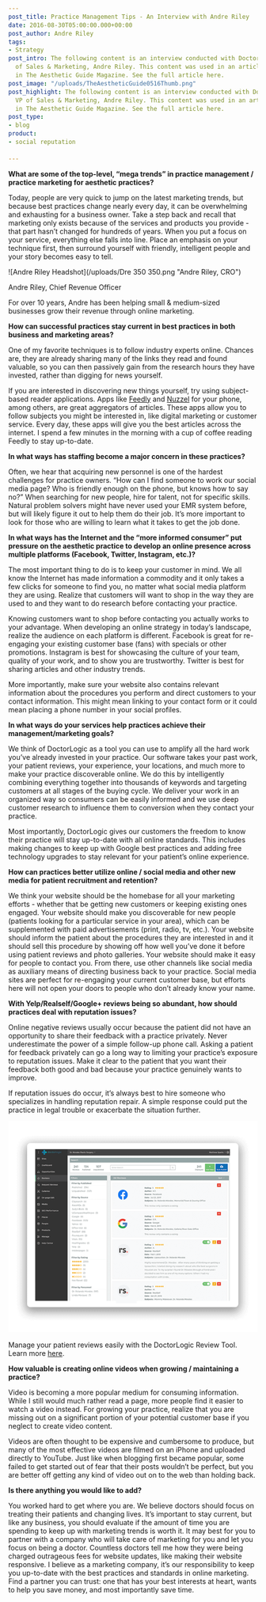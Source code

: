 ```yaml
---
post_title: Practice Management Tips - An Interview with Andre Riley
date: 2016-08-30T05:00:00.000+00:00
post_author: Andre Riley
tags:
- Strategy
post_intro: The following content is an interview conducted with DoctorLogic’s VP
  of Sales & Marketing, Andre Riley. This content was used in an article published
  in The Aesthetic Guide Magazine. See the full article here.
post_image: "/uploads/TheAestheticGuide0516Thumb.png"
post_highlight: The following content is an interview conducted with DoctorLogic’s
  VP of Sales & Marketing, Andre Riley. This content was used in an article published
  in The Aesthetic Guide Magazine. See the full article here.
post_type:
- blog
product:
- social reputation

---
```

**What are some of the top-level, “mega trends” in practice management / practice marketing for aesthetic practices?**

Today, people are very quick to jump on the latest marketing trends, but because best practices change nearly every day, it can be overwhelming and exhausting for a business owner. Take a step back and recall that marketing only exists because of the services and products you provide - that part hasn’t changed for hundreds of years. When you put a focus on your service, everything else falls into line. Place an emphasis on your technique first, then surround yourself with friendly, intelligent people and your story becomes easy to tell.

![Andre Riley Headshot](/uploads/Dre 350 350.png "Andre Riley, CRO")

Andre Riley, Chief Revenue Officer

For over 10 years, Andre has been helping small & medium-sized businesses grow their revenue through online marketing.

**How can successful practices stay current in best practices in both business and marketing areas?**

One of my favorite techniques is to follow industry experts online. Chances are, they are already sharing many of the links they read and found valuable, so you can then passively gain from the research hours they have invested, rather than digging for news yourself.

If you are interested in discovering new things yourself, try using subject-based reader applications. Apps like [Feedly](https://feedly.com/) and [Nuzzel](http://nuzzel.com/) for your phone, among others, are great aggregators of articles. These apps allow you to follow subjects you might be interested in, like digital marketing or customer service. Every day, these apps will give you the best articles across the internet. I spend a few minutes in the morning with a cup of coffee reading Feedly to stay up-to-date.

**In what ways has staffing become a major concern in these practices?**

Often, we hear that acquiring new personnel is one of the hardest challenges for practice owners. “How can I find someone to work our social media page? Who is friendly enough on the phone, but knows how to say no?” When searching for new people, hire for talent, not for specific skills. Natural problem solvers might have never used your EMR system before, but will likely figure it out to help them do their job. It’s more important to look for those who are willing to learn what it takes to get the job done.

**In what ways has the Internet and the “more informed consumer” put pressure on the aesthetic practice to develop an online presence across multiple platforms (Facebook, Twitter, Instagram, etc.)?**

The most important thing to do is to keep your customer in mind. We all know the Internet has made information a commodity and it only takes a few clicks for someone to find you, no matter what social media platform they are using. Realize that customers will want to shop in the way they are used to and they want to do research before contacting your practice.

Knowing customers want to shop before contacting you actually works to your advantage. When developing an online strategy in today’s landscape, realize the audience on each platform is different. Facebook is great for re-engaging your existing customer base (fans) with specials or other promotions. Instagram is best for showcasing the culture of your team, quality of your work, and to show you are trustworthy. Twitter is best for sharing articles and other industry trends.

More importantly, make sure your website also contains relevant information about the procedures you perform and direct customers to your contact information. This might mean linking to your contact form or it could mean placing a phone number in your social profiles.

**In what ways do your services help practices achieve their management/marketing goals?**

We think of DoctorLogic as a tool you can use to amplify all the hard work you’ve already invested in your practice. Our software takes your past work, your patient reviews, your experience, your locations, and much more to make your practice discoverable online. We do this by intelligently combining everything together into thousands of keywords and targeting customers at all stages of the buying cycle. We deliver your work in an organized way so consumers can be easily informed and we use deep customer research to influence them to conversion when they contact your practice.

Most importantly, DoctorLogic gives our customers the freedom to know their practice will stay up-to-date with all online standards. This includes making changes to keep up with Google best practices and adding free technology upgrades to stay relevant for your patient’s online experience.

**How can practices better utilize online / social media and other new media for patient recruitment and retention?**

We think your website should be the homebase for all your marketing efforts - whether that be getting new customers or keeping existing ones engaged. Your website should make you discoverable for new people (patients looking for a particular service in your area), which can be supplemented with paid advertisements (print, radio, tv, etc.). Your website should inform the patient about the procedures they are interested in and it should sell this procedure by showing off how well you’ve done it before using patient reviews and photo galleries. Your website should make it easy for people to contact you. From there, use other channels like social media as auxiliary means of directing business back to your practice. Social media sites are perfect for re-engaging your current customer base, but efforts here will not open your doors to people who don’t already know your name.

**With Yelp/Realself/Google+ reviews being so abundant, how should practices deal with reputation issues?**

Online negative reviews usually occur because the patient did not have an opportunity to share their feedback with a practice privately. Never underestimate the power of a simple follow-up phone call. Asking a patient for feedback privately can go a long way to limiting your practice’s exposure to reputation issues. Make it clear to the patient that you want their feedback both good and bad because your practice genuinely wants to improve.

If reputation issues do occur, it’s always best to hire someone who specializes in handling reputation repair. A simple response could put the practice in legal trouble or exacerbate the situation further.

![](/uploads/screen-reviews-manage.png)

Manage your patient reviews easily with the DoctorLogic Review Tool. Learn more [here](https://doctorlogic.com/features/reviews).

**How valuable is creating online videos when growing / maintaining a practice?**

Video is becoming a more popular medium for consuming information. While I still would much rather read a page, more people find it easier to watch a video instead. For growing your practice, realize that you are missing out on a significant portion of your potential customer base if you neglect to create video content.

Videos are often thought to be expensive and cumbersome to produce, but many of the most effective videos are filmed on an iPhone and uploaded directly to YouTube. Just like when blogging first became popular, some failed to get started out of fear that their posts wouldn’t be perfect, but you are better off getting any kind of video out on to the web than holding back.

**Is there anything you would like to add?**

You worked hard to get where you are. We believe doctors should focus on treating their patients and changing lives. It’s important to stay current, but like any business, you should evaluate if the amount of time you are spending to keep up with marketing trends is worth it. It may best for you to partner with a company who will take care of marketing for you and let you focus on being a doctor. Countless doctors tell me how they were being charged outrageous fees for website updates, like making their website responsive. I believe as a marketing company, it’s our responsibility to keep you up-to-date with the best practices and standards in online marketing. Find a partner you can trust: one that has your best interests at heart, wants to help you save money, and most importantly save time.